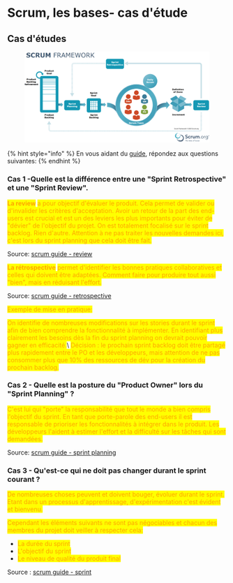 # Scrum, les bases- cas d'étude

## Cas d'études

<figure><img src="../../.gitbook/assets/image (13).png" alt=""><figcaption></figcaption></figure>

{% hint style="info" %}
En vous aidant du [guide](https://scrumguides.org/index.html), répondez aux questions suivantes:
{% endhint %}

### Cas 1 -Quelle est la différence entre une "Sprint Retrospective" et une "Sprint Review".

<mark style="color:orange;">**La review**</mark> <mark style="color:orange;"></mark><mark style="color:orange;">a pour objectif d'évaluer le produit. Cela permet de valider ou d'invalider les critères d'acceptation. Avoir un retour de la part des end-users est crucial et est un des leviers les plus importants pour éviter de "dévier" de l'objectif du projet. On est totalement focalisé sur le sprint backlog. Rien d'autre. Attention à ne pas traiter les nouvelles demandes ici, c'est lors du sprint planning que cela doit être fait.</mark>

Source: [scrum guide - review](https://scrumguides.org/scrum-guide.html#sprint-review)

<mark style="color:orange;">**La rétrospective**</mark> <mark style="color:orange;"></mark><mark style="color:orange;">permet d'identifier les bonnes pratiques collaboratives et celles qui doivent être adaptées. Comment faire pour produire tout aussi "bien", mais en réduisant l'effort.</mark>

Source: [scrum guide - retrospective](https://scrumguides.org/scrum-guide.html#sprint-retrospective)

<mark style="color:orange;">Exemple de mise en pratique:</mark>

<mark style="color:orange;">On identifie de nombreuses modifications sur les stories durant le sprint afin de bien comprendre la fonctionnalité à implémenter. En identifiant plus clairement les besoins dès la fin du sprint planning on devrait pouvoir gagner en efficacité.</mark>\ <mark style="color:orange;">Décision : le prochain sprint backlog doit être partagé plus rapidement entre le PO et les développeurs, mais attention de ne pas consommer plus que 10% des ressources de dév pour la création du prochain backlog.</mark>

### Cas 2 - Quelle est la posture du "Product Owner" lors du "Sprint Planning" ?

<mark style="color:orange;">C'est lui qui "porte" la responsabilité que tout le monde a bien compris l'objectif du sprint. En tant que porte-parole des end-users il est responsable de prioriser les fonctionnalités à intégrer dans le produit. Les développeurs l'aident à estimer l'effort et la difficulté sur les tâches qui sont demandées.</mark>

Source: [scrum guide - sprint planning](https://scrumguides.org/scrum-guide.html#sprint-planning)

### Cas 3 - Qu'est-ce qui ne doit pas changer durant le sprint courant ?

<mark style="color:orange;">De nombreuses choses peuvent et doivent bouger, évoluer durant le sprint. Etant dans un processus d'apprentissage, d'expérimentation c'est évident et bienvenu.</mark>

<mark style="color:orange;">Cependant les éléments suivants ne sont pas négociables et chacun des membres du projet doit veiller à respecter cela:</mark>

* <mark style="color:orange;">La durée du sprint</mark>
* <mark style="color:orange;">L'objectif du sprint</mark>
* <mark style="color:orange;">Le niveau de qualité du produit final</mark>

Source : [scrum guide - sprint](https://scrumguides.org/scrum-guide.html#the-sprint)

